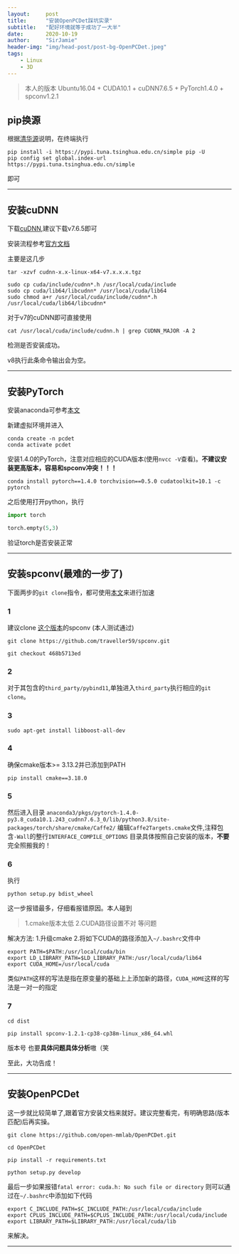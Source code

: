 ```yaml
---
layout:     post
title:      "安装OpenPCDet踩坑实录"
subtitle:   "配好环境就等于成功了一大半"
date:       2020-10-19
author:     "SirJamie"
header-img: "img/head-post/post-bg-OpenPCDet.jpeg"
tags:
    - Linux
    - 3D
---
```


> 本人的版本 Ubuntu16.04 + CUDA10.1 + cuDNN7.6.5 + PyTorch1.4.0 + spconv1.2.1

## pip换源

根据[清华源](https://mirrors.tuna.tsinghua.edu.cn/help/pypi/)说明，在终端执行
```
pip install -i https://pypi.tuna.tsinghua.edu.cn/simple pip -U
pip config set global.index-url https://pypi.tuna.tsinghua.edu.cn/simple
```
即可

---

## 安装cuDNN
下载[cuDNN](https://developer.nvidia.com/rdp/cudnn-archive),建议下载v7.6.5即可

安装流程参考[官方文档](https://docs.nvidia.com/deeplearning/cudnn/install-guide/index.html)

主要是这几步
```
tar -xzvf cudnn-x.x-linux-x64-v7.x.x.x.tgz

sudo cp cuda/include/cudnn*.h /usr/local/cuda/include
sudo cp cuda/lib64/libcudnn* /usr/local/cuda/lib64
sudo chmod a+r /usr/local/cuda/include/cudnn*.h /usr/local/cuda/lib64/libcudnn*
```

对于v7的cuDNN即可直接使用
```
cat /usr/local/cuda/include/cudnn.h | grep CUDNN_MAJOR -A 2
```
检测是否安装成功。

v8执行此条命令输出会为空。

---

## 安装PyTorch
安装anaconda可参考[本文](https://sirjamie.github.io/2020/06/02/install-Pytorch/)

新建虚拟环境并进入
```
conda create -n pcdet
conda activate pcdet
```
安装1.4.0的PyTorch，注意对应相应的CUDA版本(使用```nvcc -V```查看)。**不建议安装更高版本，容易和spconv冲突！！！**
```
conda install pytorch==1.4.0 torchvision==0.5.0 cudatoolkit=10.1 -c pytorch
```

之后使用打开python，执行
```python
import torch

torch.empty(5,3)
```
验证torch是否安装正常

---

## 安装spconv(最难的一步了)
下面两步的```git clone```指令，都可使用[本文](https://sirjamie.github.io/2020/10/18/git-clone/)来进行加速

### 1
建议clone [这个版本](https://github.com/traveller59/spconv/tree/468b5713edd3f27493fd35a195458945ade3cef2)的spconv
(本人测试通过)
```
git clone https://github.com/traveller59/spconv.git

git checkout 468b5713ed
```

### 2
对于其包含的```third_party/pybind11```,单独进入```third_party```执行相应的```git clone```。

### 3
```sudo apt-get install libboost-all-dev```

### 4
确保cmake版本>= 3.13.2并已添加到PATH
```
pip install cmake==3.18.0
```


### 5
然后进入目录 ```anaconda3/pkgs/pytorch-1.4.0-py3.8_cuda10.1.243_cudnn7.6.3_0/lib/python3.8/site-packages/torch/share/cmake/Caffe2/``` 编辑```Caffe2Targets.cmake```文件,注释包含```-Wall```的整行```INTERFACE_COMPILE_OPTIONS```
目录具体按照自己安装的版本，**不要**完全照搬我的！

### 6
执行
```
python setup.py bdist_wheel
```

这一步报错最多，仔细看报错原因。本人碰到
> 1.cmake版本太低 
> 2.CUDA路径设置不对
等问题

解决方法:
1.升级cmake
2.将如下CUDA的路径添加入```~/.bashrc```文件中
```
export PATH=$PATH:/usr/local/cuda/bin
export LD_LIBRARY_PATH=$LD_LIBRARY_PATH:/usr/local/cuda/lib64
export CUDA_HOME=/usr/local/cuda
```

类似```PATH```这样的写法是指在原变量的基础上上添加新的路径，```CUDA_HOME```这样的写法是一对一的指定


### 7
```
cd dist

pip install spconv-1.2.1-cp38-cp38m-linux_x86_64.whl
```
版本号 也要**具体问题具体分析**嗷（笑

至此，大功告成！

---

## 安装OpenPCDet
这一步就比较简单了,跟着官方安装文档来就好。建议完整看完，有明确思路(版本匹配)后再实操。
```
git clone https://github.com/open-mmlab/OpenPCDet.git

cd OpenPCDet

pip install -r requirements.txt 

python setup.py develop
```

最后一步如果报错```fatal error: cuda.h: No such file or directory``` 则可以通过在```~/.bashrc```中添加如下代码
```
export C_INCLUDE_PATH=$C_INCLUDE_PATH:/usr/local/cuda/include
export CPLUS_INCLUDE_PATH=$CPLUS_INCLUDE_PATH:/usr/local/cuda/include
export LIBRARY_PATH=$LIBRARY_PATH:/usr/local/cuda/lib
```
来解决。

---